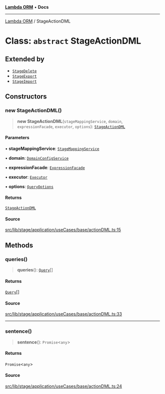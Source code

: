 [**Lambda ORM**](../README.md) • **Docs**

***

[Lambda ORM](../README.md) / StageActionDML

# Class: `abstract` StageActionDML

## Extended by

- [`StageDelete`](StageDelete.md)
- [`StageExport`](StageExport.md)
- [`StageImport`](StageImport.md)

## Constructors

### new StageActionDML()

> **new StageActionDML**(`stageMappingService`, `domain`, `expressionFacade`, `executor`, `options`): [`StageActionDML`](StageActionDML.md)

#### Parameters

• **stageMappingService**: [`StageMappingService`](StageMappingService.md)

• **domain**: [`DomainConfigService`](DomainConfigService.md)

• **expressionFacade**: [`ExpressionFacade`](ExpressionFacade.md)

• **executor**: [`Executor`](../interfaces/Executor.md)

• **options**: [`QueryOptions`](../interfaces/QueryOptions.md)

#### Returns

[`StageActionDML`](StageActionDML.md)

#### Source

[src/lib/stage/application/useCases/base/actionDML.ts:15](https://github.com/lambda-orm/lambdaorm/blob/ab10fb384c2d6085dd4fd7c03b28ba24f70cde83/src/lib/stage/application/useCases/base/actionDML.ts#L15)

## Methods

### queries()

> **queries**(): [`Query`](Query.md)[]

#### Returns

[`Query`](Query.md)[]

#### Source

[src/lib/stage/application/useCases/base/actionDML.ts:33](https://github.com/lambda-orm/lambdaorm/blob/ab10fb384c2d6085dd4fd7c03b28ba24f70cde83/src/lib/stage/application/useCases/base/actionDML.ts#L33)

***

### sentence()

> **sentence**(): `Promise`\<`any`\>

#### Returns

`Promise`\<`any`\>

#### Source

[src/lib/stage/application/useCases/base/actionDML.ts:24](https://github.com/lambda-orm/lambdaorm/blob/ab10fb384c2d6085dd4fd7c03b28ba24f70cde83/src/lib/stage/application/useCases/base/actionDML.ts#L24)
